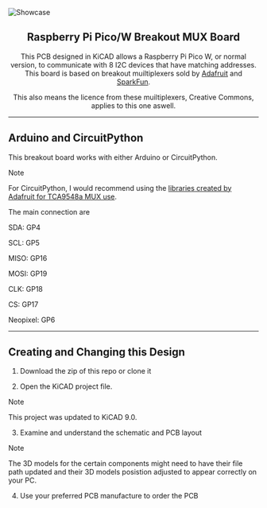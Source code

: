 ![Showcase](pcb.jpg)

<div align="center">

## Raspberry Pi Pico/W Breakout MUX Board

This PCB designed in KiCAD allows a Raspberry Pi Pico W, or normal version, to communicate with 8 I2C devices that have matching addresses. This board is based on breakout muiltiplexers sold by [Adafruit](https://www.adafruit.com/product/5626) and [SparkFun](https://www.sparkfun.com/sparkfun-qwiic-mux-breakout-8-channel-tca9548a.html). 

This also means the licence from these muiltiplexers, Creative Commons, applies to this one aswell.

</div>

---

## Arduino and CircuitPython
This breakout board works with either Arduino or CircuitPython.
> [!NOTE]
> For CircuitPython, I would recommend using the [libraries created by Adafruit for TCA9548a MUX use](https://learn.adafruit.com/adafruit-pca9548-8-channel-stemma-qt-qwiic-i2c-multiplexer/circuitpython-python).

The main connection are

SDA: GP4

SCL: GP5

MISO: GP16

MOSI: GP19

CLK: GP18

CS: GP17

Neopixel: GP6

---

## Creating and Changing this Design
1. Download the zip of this repo or clone it

2. Open the KiCAD project file.
> [!NOTE]
> This project was updated to KiCAD 9.0.

3. Examine and understand the schematic and PCB layout
> [!NOTE]
> The 3D models for the certain components might need to have their file path updated and their 3D models posistion adjusted to appear correctly on your PC.

4. Use your preferred PCB manufacture to order the PCB
